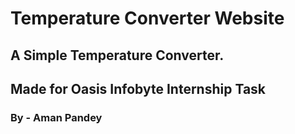 # Temperature Converter Website
## A Simple Temperature Converter.
## Made for Oasis Infobyte Internship Task  
### By - Aman Pandey
